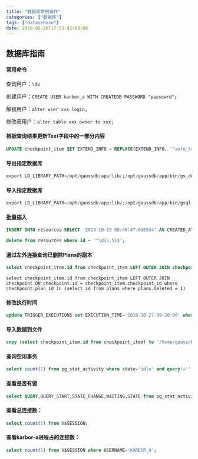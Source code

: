 ```yaml
---
title: "数据库常用操作"
categories: ["数据库"]
tags: ["datasebase"]
date: 2020-02-28T17:53:42+08:00
---
```


## 数据库指南

#### 常用命令

查询用户：```\du```

创建用户：```CREATE USER karbor_a WITH CREATEDB PASSWORD "passowrd";```

解锁用户：```alter user xxx login;```

修改表用户：```alter table xxx owner to xxx;```

#### 根据查询结果更新Text字段中的一部分内容

```sql
UPDATE checkpoint_item SET EXTEND_INFO = REPLACE(EXTEND_INFO, '"auto_trigger": false', '"auto_trigger": true') WHERE id='ae140853-2c58-4182-b874-c27a5bf59434';
```

#### 导出指定数据库
```sql
export LD_LIBRARY_PATH=/opt/gaussdb/app/lib/;/opt/gaussdb/app/bin/gs_dump karbor -W CloudService@123! -f /home/karbor.sql
```

#### 导入指定数据库
```sql
export LD_LIBRARY_PATH=/opt/gaussdb/app/lib/;/opt/gaussdb/app/bin/gsql -W CloudService@123! karbor --set ON_ERROR_STOP=on --single-transaction -f /opt/huawei/dj/etc/gaussdb/karbor.sql
```

#### 批量插入

```sql
INSERT INTO resources SELECT '2018-10-19 08:46:47.616534' AS CREATED_AT, '2018-10-19 08:46:47.616534' AS UPDATED_AT, NULL AS DELETED_AT, 'f' AS DELETED, i AS ID, '79ca9cb8-4078-4e64-8439-73cb0e1229c9' AS PLAN_ID, '8ec26d2d-4bd2-4fb2-bff7-5dd675883c31' AS RESOURCE_ID, 'OS::Nova::Server' AS RESOURCE_TYPE, 'ecs-xp' AS RESOURCE_NAME, '' AS RESOURCE_EXTRA_INFO FROM generate_series(80000, 80000) AS i;
```

```sql
delete from resources where id ~ '^\d{5,5}$';
```

#### 通过左外连接查询已删除Plans的副本
```sql
select checkpoint_item.id from checkpoint_item LEFT OUTER JOIN checkpoint ON checkpoint.id = checkpoint_item.checkpoint_id LEFT OUTER JOIN plans ON checkpoint.plan_id = plans.id where plans.deleted = 1
```

```
select checkpoint_item.id from checkpoint_item LEFT OUTER JOIN checkpoint ON checkpoint.id = checkpoint_item.checkpoint_id where checkpoint.plan_id in (select id from plans where plans.deleted = 1)
```

#### 修改执行时间

```sql
update TRIGGER_EXECUTIONS set EXECUTION_TIME='2018-10-27 09:30:00' where id in (select id from TRIGGER_EXECUTIONS where EXECUTION_TIME>'2018-10-27 09:00:00' and EXECUTION_TIME<'2018-10-27 10:00:00' limit 10);
```

#### 导入数据到文件
```sql
copy (select checkpoint_item.id from checkpoint_item) to '/home/gaussdba/tbl.csv' with csv header;
```

#### 查询空闲事务
```sql
select count(1) from pg_stat_activity where state='idle' and query!='';
```

#### 查看是否有锁
```sql
select QUERY,QUERY_START,STATE_CHANGE,WAITING,STATE from pg_stat_activity where WAITING='t';
```

#### 查看总连接数：
```sql
select count(1) from V$SESSION;
```

#### 查看karbor-a进程占的连接数：
```sql
select count(1) from V$SESSION where USERNAME='KARBOR_A';
```
